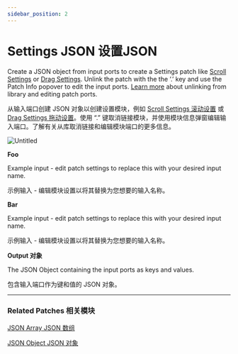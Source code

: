 ```yaml
---
sidebar_position: 2
---
```


# Settings JSON 设置JSON

Create a JSON object from input ports to create a Settings patch like [Scroll Settings](../Interaction/Scroll%20Settings) or [Drag Settings](../Interaction/Drag%20Settings). Unlink the patch with the the ‘.’ key and use the Patch Info popover to edit the input ports. [Learn more](../Workflow/Patch%20Organization) about unlinking from library and editing patch ports.

从输入端口创建 JSON 对象以创建设置模块，例如 [Scroll Settings 滚动设置](../Interaction/Scroll%20Settings) 或 [Drag Settings 拖动设置](../Interaction/Drag%20Settings)。使用 “.” 键取消链接模块，并使用模块信息弹窗编辑输入端口。了解有关从库取消链接和编辑模块端口的更多信息。

![Untitled](https://s3.us-west-2.amazonaws.com/secure.notion-static.com/4ba5ea15-816a-4084-bbfa-eb7ed37991b4/Untitled.png?X-Amz-Algorithm=AWS4-HMAC-SHA256&X-Amz-Content-Sha256=UNSIGNED-PAYLOAD&X-Amz-Credential=AKIAT73L2G45EIPT3X45%2F20220602%2Fus-west-2%2Fs3%2Faws4_request&X-Amz-Date=20220602T164911Z&X-Amz-Expires=86400&X-Amz-Signature=875bdb56c1b12508e3c6f5c28c0499e70145d69c4711f931dcdb6a6ee138671e&X-Amz-SignedHeaders=host&response-content-disposition=filename%20%3D%22Untitled.png%22&x-id=GetObject)

**Foo**

Example input - edit patch settings to replace this with your desired input name.

示例输入 - 编辑模块设置以将其替换为您想要的输入名称。

**Bar**

Example input - edit patch settings to replace this with your desired input name.

示例输入 - 编辑模块设置以将其替换为您想要的输入名称。

**Output 对象**

The JSON Object containing the input ports as keys and values.

包含输入端口作为键和值的 JSON 对象。

------

### Related Patches 相关模块

[JSON Array JSON 数组](./JSON%20Array)

[JSON Object JSON 对象](./JSON%20Object)

